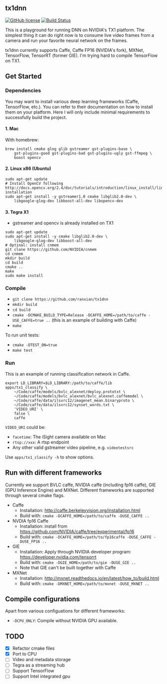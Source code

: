 ## tx1dnn

[![GitHub license](https://img.shields.io/badge/license-apache-green.svg?style=flat)](https://www.apache.org/licenses/LICENSE-2.0)
[![Build Status](https://travis-ci.com/ranxian/tx1dnn.svg?token=QaYrj2g7p1xx7VjDqDzv&branch=master)](https://travis-ci.com/ranxian/tx1dnn)

This is a playground for running DNN on NVIDIA's TX1 platform. The simplest thing it can do right now is to consume live video frames from a camera and run your favorite neural network on the frames.

tx1dnn currently supports Caffe, Caffe FP16 (NVIDIA's fork), MXNet, TensorFlow, TensorRT (former GIE). I'm trying hard to compile TensorFlow on TX1.

## Get Started

### Dependencies

You may want to install various deep learning frameworks (Caffe, TensorFlow, etc.). You can refer to their documentation on how to install them on your platform. Here I will only include minimal requirements to successfully build the project.

#### 1. Mac


With homebrew:

```
brew install cmake glog glib gstreamer gst-plugins-base \
	gst-plugins-good gst-plugins-bad gst-plugins-ugly gst-ffmpeg \
	boost opencv
```

#### 2. Linux x86 (Ubuntu)

```
sudo apt-get update
# Install OpenCV following http://docs.opencv.org/2.4/doc/tutorials/introduction/linux_install/linux_install.html#linux-installation
sudo apt-get install -y gstreamer1.0 cmake libglib2.0-dev \
	libgoogle-glog-dev libboost-all-dev libopencv-dev
```

#### 3. Tegra X1

* gstreamer and opencv is already installed on TX1

```
sudo apt-get update
sudo apt-get install -y cmake libglib2.0-dev \
	libgoogle-glog-dev libboost-all-dev
# Optinal: install cnmem
git clone https://github.com/NVIDIA/cnmem
cd cnmem
mkdir build
cd build
cmake ..
make
sudo make install
```


### Compile


* `git clone https://github.com/ranxian/tx1dnn`
* `mkdir build`
* `cd build`
* `cmake -DCMAKE_BUILD_TYPE=Release -DCAFFE_HOME=/path/to/caffe -USE_CAFFE=true ..` (this is an example of building with Caffe)
* `make`

To run unit tests:
* `cmake -DTEST_ON=true`
* `make test`

### Run

This is an example of running classification network in Caffe.

```
export LD_LIBRARY=$LD_LIBRARY:/path/to/caffe/lib
apps/tx1_classify \
    ~/Code/caffe/models/bvlc_alexnet/deploy.prototxt \
    ~/Code/caffe/models/bvlc_alexnet/bvlc_alexnet.caffemodel \
    ~/Code/caffe/data/ilsvrc12/imagenet_mean.binaryproto \
    ~/Code/caffe/data/ilsvrc12/synset_words.txt \
    'VIDEO_URI' \
    false \
    caffe
```

`VIDEO_URI` could be: 

* `facetime`: The iSight camera available on Mac
* `rtsp://xxx`: A rtsp endpoint
* Any other valid gstreamer video pipeline, e.g. `videotestsrc`

Use `apps/tx1_classify -h` to show options.

## Run with different frameworks

Currently we support BVLC caffe, NVIDIA caffe (including fp16 caffe), GIE (GPU Inference Engine) and MXNet. Different frameworks are supported through several cmake flags.

* Caffe
	* Installation: http://caffe.berkeleyvision.org/installation.html
	* Build with: `cmake -DCAFFE_HOME=/path/to/caffe -DUSE_CAFFE ..`
* NVDIA fp16 Caffe
	* Installation: install from https://github.com/NVIDIA/caffe/tree/experimental/fp16
	* Build with: `cmake -DCAFFE_HOME=/path/to/fp16caffe -DUSE_CAFFE -DUSE_FP16 ..`
* GIE
	* Installation: Apply through NVIDIA developer program: https://developer.nvidia.com/tensorrt
	* Build with: `cmake -DGIE_HOME=/path/to/gie -DUSE_GIE ..`
	* Note that GIE can't be built together with Caffe
* MXNet
	* Installation: http://mxnet.readthedocs.io/en/latest/how_to/build.html
	* Build with: `cmake -DMXNET_HOME=/path/to/mxnet -DUSE_MXNET ..`

## Compile configurations

Apart from various configuations for different frameworks:

* `-DCPU_ONLY`: Compile without NVIDIA GPU available.

## TODO

* [x] Refactor cmake files
* [x] Port to CPU
* [ ] Video and metadata storage
* [ ] Tegra as a streaming hub
* [ ] Support TensorFlow
* [ ] Support Intel integrated gpu
